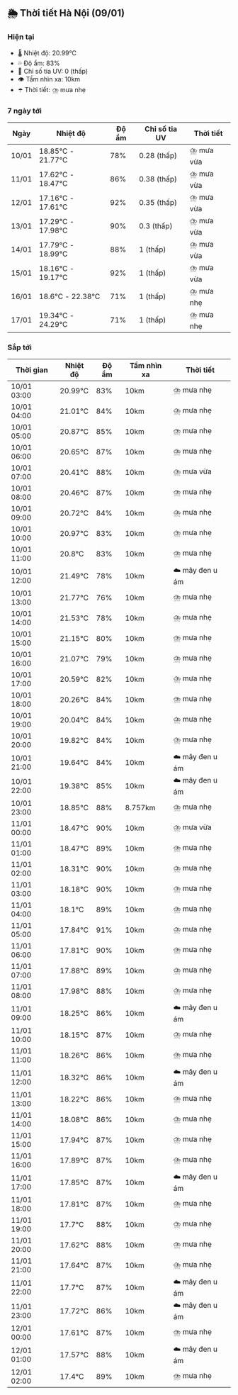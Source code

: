 ## 🌦️ Thời tiết Hà Nội (09/01)

### Hiện tại

- 🌡️ Nhiệt độ: 20.99℃
- 💦 Độ ẩm: 83%
- 🌟 Chỉ số tia UV: 0 (thấp)
- 👁️ Tầm nhìn xa: 10km
- ☂️ Thời tiết: ⛈️ mưa nhẹ

### 7 ngày tới

| Ngày | Nhiệt độ | Độ ẩm | Chỉ số tia UV | Thời tiết |
| --- | --- | --- | --- | --- |
| 10/01 | 18.85℃ - 21.77℃ | 78% | 0.28 (thấp) | ⛈️ mưa vừa |
| 11/01 | 17.62℃ - 18.47℃ | 86% | 0.38 (thấp) | ⛈️ mưa vừa |
| 12/01 | 17.16℃ - 17.61℃ | 92% | 0.35 (thấp) | ⛈️ mưa vừa |
| 13/01 | 17.29℃ - 17.98℃ | 90% | 0.3 (thấp) | ⛈️ mưa vừa |
| 14/01 | 17.79℃ - 18.99℃ | 88% | 1 (thấp) | ⛈️ mưa vừa |
| 15/01 | 18.16℃ - 19.17℃ | 92% | 1 (thấp) | ⛈️ mưa vừa |
| 16/01 | 18.6℃ - 22.38℃ | 71% | 1 (thấp) | ⛈️ mưa nhẹ |
| 17/01 | 19.34℃ - 24.29℃ | 71% | 1 (thấp) | ⛈️ mưa nhẹ |

### Sắp tới

| Thời gian | Nhiệt độ | Độ ẩm | Tầm nhìn xa | Thời tiết |
| --- | --- | --- | --- | --- |
| 10/01 03:00 | 20.99℃ | 83% | 10km | ⛈️ mưa nhẹ |
| 10/01 04:00 | 21.01℃ | 84% | 10km | ⛈️ mưa nhẹ |
| 10/01 05:00 | 20.87℃ | 85% | 10km | ⛈️ mưa nhẹ |
| 10/01 06:00 | 20.65℃ | 87% | 10km | ⛈️ mưa nhẹ |
| 10/01 07:00 | 20.41℃ | 88% | 10km | ⛈️ mưa vừa |
| 10/01 08:00 | 20.46℃ | 87% | 10km | ⛈️ mưa nhẹ |
| 10/01 09:00 | 20.72℃ | 84% | 10km | ⛈️ mưa nhẹ |
| 10/01 10:00 | 20.97℃ | 83% | 10km | ⛈️ mưa nhẹ |
| 10/01 11:00 | 20.8℃ | 83% | 10km | ⛈️ mưa nhẹ |
| 10/01 12:00 | 21.49℃ | 78% | 10km | ☁️ mây đen u ám |
| 10/01 13:00 | 21.77℃ | 76% | 10km | ⛈️ mưa nhẹ |
| 10/01 14:00 | 21.53℃ | 78% | 10km | ⛈️ mưa nhẹ |
| 10/01 15:00 | 21.15℃ | 80% | 10km | ⛈️ mưa nhẹ |
| 10/01 16:00 | 21.07℃ | 79% | 10km | ⛈️ mưa nhẹ |
| 10/01 17:00 | 20.59℃ | 82% | 10km | ⛈️ mưa nhẹ |
| 10/01 18:00 | 20.26℃ | 84% | 10km | ⛈️ mưa nhẹ |
| 10/01 19:00 | 20.04℃ | 84% | 10km | ⛈️ mưa nhẹ |
| 10/01 20:00 | 19.82℃ | 84% | 10km | ⛈️ mưa nhẹ |
| 10/01 21:00 | 19.64℃ | 84% | 10km | ☁️ mây đen u ám |
| 10/01 22:00 | 19.38℃ | 85% | 10km | ☁️ mây đen u ám |
| 10/01 23:00 | 18.85℃ | 88% | 8.757km | ⛈️ mưa nhẹ |
| 11/01 00:00 | 18.47℃ | 90% | 10km | ⛈️ mưa vừa |
| 11/01 01:00 | 18.47℃ | 89% | 10km | ⛈️ mưa nhẹ |
| 11/01 02:00 | 18.31℃ | 90% | 10km | ⛈️ mưa nhẹ |
| 11/01 03:00 | 18.18℃ | 90% | 10km | ⛈️ mưa nhẹ |
| 11/01 04:00 | 18.1℃ | 89% | 10km | ⛈️ mưa nhẹ |
| 11/01 05:00 | 17.84℃ | 91% | 10km | ⛈️ mưa nhẹ |
| 11/01 06:00 | 17.81℃ | 90% | 10km | ⛈️ mưa nhẹ |
| 11/01 07:00 | 17.88℃ | 89% | 10km | ⛈️ mưa nhẹ |
| 11/01 08:00 | 17.98℃ | 88% | 10km | ⛈️ mưa nhẹ |
| 11/01 09:00 | 18.25℃ | 86% | 10km | ☁️ mây đen u ám |
| 11/01 10:00 | 18.15℃ | 87% | 10km | ⛈️ mưa nhẹ |
| 11/01 11:00 | 18.26℃ | 86% | 10km | ⛈️ mưa nhẹ |
| 11/01 12:00 | 18.32℃ | 86% | 10km | ☁️ mây đen u ám |
| 11/01 13:00 | 18.22℃ | 86% | 10km | ⛈️ mưa nhẹ |
| 11/01 14:00 | 18.08℃ | 86% | 10km | ⛈️ mưa nhẹ |
| 11/01 15:00 | 17.94℃ | 87% | 10km | ⛈️ mưa nhẹ |
| 11/01 16:00 | 17.89℃ | 87% | 10km | ⛈️ mưa nhẹ |
| 11/01 17:00 | 17.85℃ | 87% | 10km | ☁️ mây đen u ám |
| 11/01 18:00 | 17.81℃ | 87% | 10km | ⛈️ mưa nhẹ |
| 11/01 19:00 | 17.7℃ | 88% | 10km | ⛈️ mưa nhẹ |
| 11/01 20:00 | 17.62℃ | 88% | 10km | ⛈️ mưa nhẹ |
| 11/01 21:00 | 17.64℃ | 87% | 10km | ⛈️ mưa nhẹ |
| 11/01 22:00 | 17.7℃ | 87% | 10km | ☁️ mây đen u ám |
| 11/01 23:00 | 17.72℃ | 86% | 10km | ☁️ mây đen u ám |
| 12/01 00:00 | 17.61℃ | 87% | 10km | ⛈️ mưa nhẹ |
| 12/01 01:00 | 17.57℃ | 88% | 10km | ☁️ mây đen u ám |
| 12/01 02:00 | 17.4℃ | 89% | 10km | ⛈️ mưa nhẹ |
